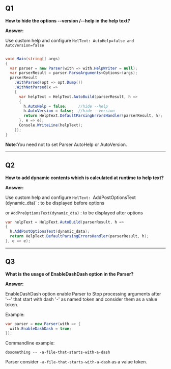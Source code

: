 ## Q1

**How to hide the options  --version /--help in the help text?**

**Answer:**

Use custom help and configure `HelText: AutoHelp=false and AutoVersion=false`

```csharp

void Main(string[] args)
{
  var parser = new Parser(with => with.HelpWriter = null);
  var parserResult = parser.ParseArguments<Options>(args);
  parserResult
    .WithParsed(opt => opt.Dump())
    .WithNotParsed(x =>
    {
      var helpText = HelpText.AutoBuild(parserResult, h =>
      {
        h.AutoHelp = false;     //hide --help
        h.AutoVersion = false;  //hide --version
        return HelpText.DefaultParsingErrorsHandler(parserResult, h);
      }, e => e);
      Console.WriteLine(helpText);
    });
}
```

**Note**:You need not to set Parser AutoHelp or AutoVersion.

----------

## Q2

**How to add dynamic contents which is calculated at runtime to help text?**

**Answer:**

Use custom help and configure `HelText:
`AddPostOptionsText (dynamic_dta)` : to be displayed before options

or
`AddPreOptionsText(dynamic_dta)` : to be displayed after options

```csharp
var helpText = HelpText.AutoBuild(parserResult, h =>
{
  h.AddPostOptionsText(dynamic_data);
  return HelpText.DefaultParsingErrorsHandler(parserResult, h);
}, e => e);
```

----------

## Q3

**What is the usage of EnableDashDash option in the Parser?**

**Answer:**

EnableDashDash option enable Parser to Stop processing arguments after '--' that start with dash '-' as named token and consider them  as a value token.

Example:

```cs
var parser = new Parser(with => {
  with.EnableDashDash = true;
});
```

Commandline example:

```
dosomething -- -a-file-that-starts-with-a-dash
```

Parser consider `-a-file-that-starts-with-a-dash`  as a value token.